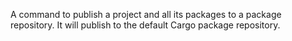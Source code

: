A command to publish a project and all its packages to a package repository. It will publish to the default Cargo package repository.
